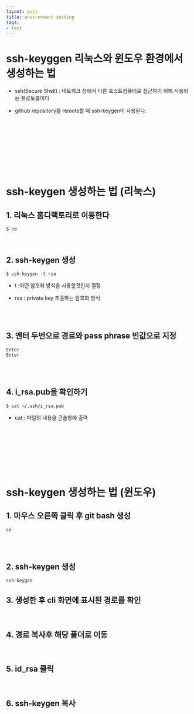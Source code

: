 ```yaml
---
layout: post
title: environment setting
tags: 
- text
---
```


# ssh-keyggen 리눅스와 윈도우 환경에서 생성하는 법

- ssh(Secure Shell) : 네트워크 상에서 다른 호스트컴퓨터로 접근하기 위해 사용되는 프로토콜이다

- github repository를 remote할 때 ssh-keygen이 사용된다.
<br/>
<br/>
<br/><br/><br/><br/><br/><br/>

# ssh-keygen 생성하는 법 (리눅스)


## 1. 리눅스 홈디랙토리로 이동한다
~~~
$ cd
~~~
<br/>

## 2.  ssh-keygen 생성 
~~~
$ ssh-keygen -t rsa
~~~

- t :어떤 암호화 방식을 사용할것인지 결정

- rsa : private key 추출하는 암호화 방식
<br/>
<br/>

## 3. 엔터 두번으로 경로와 pass phrase 빈값으로 지정
~~~
Enter
Enter
~~~
<br/>
<br/>

## 4. i_rsa.pub을 확인하기
~~~
$ cat ~/.ssh/i_rsa.pub
~~~
- cat : 파일의 내용을 콘솔창에 출력
<br/>
<br/>
<br/>
<br/>
<br/>
<br/>
<br/>

# ssh-keygen 생성하는 법 (윈도우)

## 1. 마우스 오른쪽 클릭 후 git bash 생성 
~~~
cd
~~~
<br/>
<br/>

## 2. ssh-keygen 생성
~~~
ssh-keygen
~~~

## 3. 생성한 후 cli 화면에 표시된 경로를 확인
<br/>

## 4. 경로 복사후 해당 폴더로 이동
<br/>

## 5. id_rsa 클릭
<br/>

## 6. ssh-keygen 복사
<br/>

